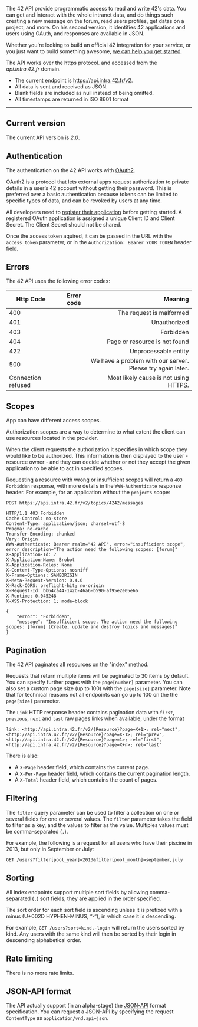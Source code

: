 The 42 API provide programmatic access to read and write 42's data. You can get and interact with the whole intranet data, and do things such creating a new message on the forum, read users profiles, get datas on a project, and more.
On his second version, it identifies 42 applications and users using OAuth, and responses are available in JSON.

Whether you're looking to build an official 42 integration for your service, or you just want to build something awesome, [we can help you get started](/apidoc/guides/getting_started).


The API works over the https protocol. and accessed from the *api.intra.42.fr* domain.

- The current endpoint is https://api.intra.42.fr/v2.
- All data is sent and received as JSON.
- Blank fields are included as null instead of being omitted.
- All timestamps are returned in ISO 8601 format


------------------


Current version
----------------

The current API version is *2.0*.


Authentication
----------------

The authentication on the 42 API works with [OAuth2](http://oauth.net/2/).

OAuth2 is a protocol that lets external apps request authorization to private details in a user’s 42 account without getting their password. This is preferred over a basic authentication because tokens can be limited to specific types of data, and can be revoked by users at any time.

All developers need to [register their application](https://profile.intra.42.fr/oauth/applications/new) before getting started. A registered OAuth application is assigned a unique Client ID and Client Secret. The Client Secret should not be shared.

Once the access token aquired, it can be passed in the URL with the `access_token` parameter, or in the `Authorization: Bearer YOUR_TOKEN` header field.


Errors
----------------

The 42 API uses the following error codes:

| Http Code | Error code | Meaning |
|-----------|-----------:|--------:|
| 400       |            | The request is malformed |
| 401       |            | Unauthorized |
| 403       |            | Forbidden|
| 404       |            | Page or resource is not found|
| 422       |            | Unprocessable entity|
| 500       |            | We have a problem with our server. Please try again later.|
| Connection refused       |            |Most likely cause is not using HTTPS. |


Scopes
----------------

App can have different access scopes.

Authorization scopes are a way to determine to what extent the client can use resources located in the provider.

When the client requests the authorization it specifies in which scope they would like to be authorized. This information is then displayed to the user - resource owner - and they can decide whether or not they accept the given application to be able to act in specified scopes.

Requesting a resource with wrong or insufficient scopes will return a `403 Forbidden` response, with more details in the `WWW-Authenticate` response header. For example, for an application without the `projects` scope:

```http
POST https://api.intra.42.fr/v2/topics/4242/messages

HTTP/1.1 403 Forbidden
Cache-Control: no-store
Content-Type: application/json; charset=utf-8
Pragma: no-cache
Transfer-Encoding: chunked
Vary: Origin
WWW-Authenticate: Bearer realm="42 API", error="insufficient scope", error_description="The action need the following scopes: [forum]"
X-Application-Id: 7
X-Application-Name: Brobot
X-Application-Roles: None
X-Content-Type-Options: nosniff
X-Frame-Options: SAMEORIGIN
X-Meta-Request-Version: 0.4.0
X-Rack-CORS: preflight-hit; no-origin
X-Request-Id: bb64ca44-142b-46a6-b590-af95e2e05e66
X-Runtime: 0.045248
X-XSS-Protection: 1; mode=block

{
    "error": "Forbidden",
    "message": "Insufficient scope. The action need the following scopes: [forum] (Create, update and destroy topics and messages)"
}
```


Pagination
----------------

The 42 API paginates all resources on the "index" method.

Requests that return multiple items will be paginated to 30 items by default. You can specify further pages with the `page[number]` parameter. You can also set a custom page size (up to 100) with the `page[size]` parameter. Note that for technical reasons not all endpoints can go up to 100 on the the `page[size]` parameter.

The `Link` HTTP response header contains pagination data with `first`, `previous`, `next` and `last` raw pages links when available, under the format

```
link: <http://api.intra.42.fr/v2/{Resource}?page=X+1>; rel="next", <http://api.intra.42.fr/v2/{Resource}?page=X-1>; rel="prev", <http://api.intra.42.fr/v2/{Resource}?page=1>; rel="first", <http://api.intra.42.fr/v2/{Resource}?page=X+n>; rel="last"
```

There is also:
- A `X-Page` header field, which contains the current page.
- A `X-Per-Page` header field, which contains the current pagination length.
- A `X-Total` header field, which contains the count of pages.


Filtering
----------------

The `filter` query parameter can be used to filter a collection on one or several fields for one or several values. The `filter` parameter takes the field to filter as a key, and the values to filter as the value. Multiples values must be comma-separated (`,`).

For example, the following is a request for all users who have their piscine in 2013, but only in September or July:

`GET /users?filter[pool_year]=2013&filter[pool_month]=september,july`


Sorting
----------------

All index endpoints support multiple sort fields by allowing comma-separated (`,`) sort fields, they are applied in the order specified.

The sort order for each sort field is ascending unless it is prefixed with a minus (U+002D HYPHEN-MINUS, “-“), in which case it is descending.

For example, `GET /users?sort=kind,-login` will return the users sorted by kind. Any users with the same kind will then be sorted by their login in descending alphabetical order.


Rate limiting
----------------

There is no more rate limits.


JSON-API format
----------------

The API actually support (in an alpha-stage) the [JSON-API](http://jsonapi.org/) format specification.
You can request a JSON-API by specifying the request `ContentType` as `application/vnd.api+json`.

